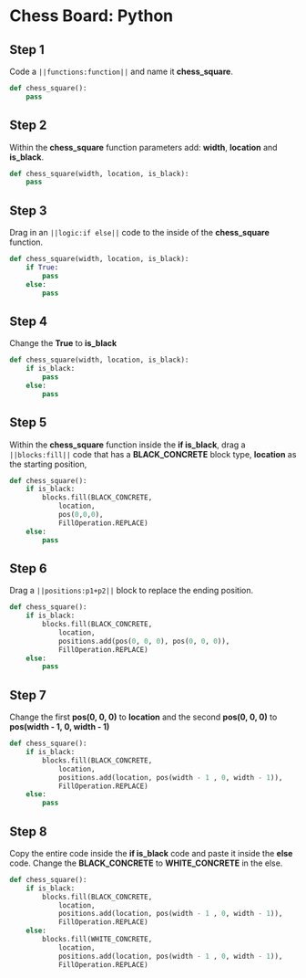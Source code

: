 # Chess Board: Python

## Step 1
Code a ``||functions:function||`` and name it **chess_square**. 

```python
def chess_square():
    pass
```

## Step 2
Within the **chess_square** function parameters add: **width**, **location** and **is_black**.
```python
def chess_square(width, location, is_black):
    pass
```

## Step 3
Drag in an ```||logic:if else||``` code to the inside of the **chess_square** function.
```python
def chess_square(width, location, is_black):
    if True:
        pass
    else:
        pass
```

## Step 4
Change the **True** to **is_black**
```python
def chess_square(width, location, is_black):
    if is_black:
        pass
    else:
        pass
```

## Step 5
Within the **chess_square** function inside the **if is_black**, drag a ``||blocks:fill||`` code that has a **BLACK_CONCRETE** block type, **location** as the starting position, 

```python
def chess_square():
    if is_black:
        blocks.fill(BLACK_CONCRETE,
            location, 
            pos(0,0,0), 
            FillOperation.REPLACE)
    else:
        pass
```

## Step 6
Drag a ``||positions:p1+p2||`` block to replace the ending position.

```python
def chess_square():
    if is_black:
        blocks.fill(BLACK_CONCRETE,
            location, 
            positions.add(pos(0, 0, 0), pos(0, 0, 0)), 
            FillOperation.REPLACE)
    else:
        pass
```

## Step 7
Change the first **pos(0, 0, 0)** to **location** and the second **pos(0, 0, 0)** to **pos(width - 1, 0, width - 1)**

```python
def chess_square():
    if is_black:
        blocks.fill(BLACK_CONCRETE,
            location, 
            positions.add(location, pos(width - 1 , 0, width - 1)), 
            FillOperation.REPLACE)
    else:
        pass
```

## Step 8
Copy the entire code inside the **if is_black** code and paste it inside the **else** code.  Change the **BLACK_CONCRETE** to **WHITE_CONCRETE** in the else.

```python
def chess_square():
    if is_black:
        blocks.fill(BLACK_CONCRETE,
            location, 
            positions.add(location, pos(width - 1 , 0, width - 1)), 
            FillOperation.REPLACE)
    else:
        blocks.fill(WHITE_CONCRETE,
            location, 
            positions.add(location, pos(width - 1 , 0, width - 1)), 
            FillOperation.REPLACE)
```

